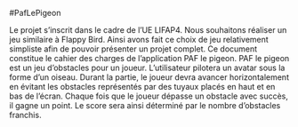 #PafLePigeon

Le projet s’inscrit dans le cadre de l’UE LIFAP4. Nous souhaitons réaliser un jeu similaire à Flappy Bird.
Ainsi avons fait ce choix de jeu relativement simpliste afin de pouvoir présenter un projet complet. Ce document
constitue le cahier des charges de l’application PAF le pigeon.
PAF le pigeon est un jeu d’obstacles pour un joueur. L’utilisateur pilotera un avatar sous la forme d’un
oiseau. Durant la partie, le joueur devra avancer horizontalement en évitant les obstacles représentés par des
tuyaux placés en haut et en bas de l’écran. Chaque fois que le joueur dépasse un obstacle avec succès, il gagne
un point. Le score sera ainsi déterminé par le nombre d’obstacles franchis.

